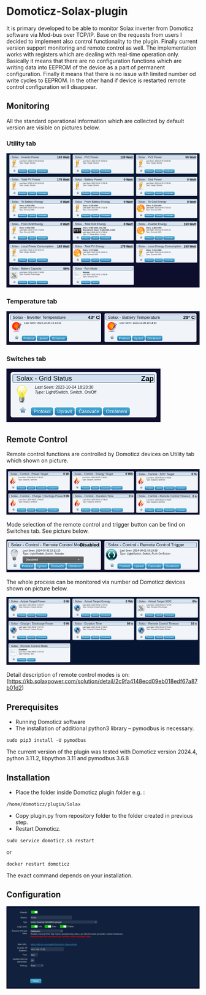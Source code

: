 # Domoticz-Solax-plugin
It is primary developed to be able to monitor Solax inverter from Domoticz software via Mod-bus over TCP/IP. Base on the requests from users I decided to implement also control functionality to the plugin. Finally current version support monitoring and remote control as well. The implementation works with registers which are dealing with real-time operation only. Basically it means that there are no configuration functions which are writing data into EEPROM of the device as a part of permanent configuration. Finally it means that there is no issue with limited number od write cycles to EEPROM. In the other hand if device is restarted remote control configuration will disappear.

## Monitoring
All the standard operational information which are collected by default version are visible on pictures below.

### Utility tab

![Utility tab](images/Domoticz-Solax_1.png)

### Temperature tab

![Temperature tab](images/Domoticz-Solax_2.png)

### Switches tab

![Switches tab](images/Domoticz-Solax_3.png)

## Remote Control

Remote control functions are controlled by Domoticz devices on Utility tab which shown on picture.

![Switches tab](images/Domoticz-Solax_6.png)

Mode selection of the remote control and trigger button can be find on Switches tab. See picture below.

![Switches tab](images/Domoticz-Solax_7.png)

The whole process can be monitored via number od Domoticz devices shown on picture below.

![Switches tab](images/Domoticz-Solax_5.png)

Detail description of remote control modes is on: (https://kb.solaxpower.com/solution/detail/2c9fa4148ecd09eb018edf67a87b01d2)

## Prerequisites
* Running Domoticz software
* The installation of additional python3 library – pymodbus is necessary.
```
sudo pip3 install -U pymodbus
```
The current version of the plugin was tested with Domoticz version 2024.4, python 3.11.2, libpython 3.11 and pymodbus 3.6.8

## Installation
* Place the folder inside Domoticz plugin folder e.g. :
```
/home/domoticz/plugin/Solax
```
* Copy plugin.py from repository folder to the folder created in previous step.
* Restart Domoticz.
```
sudo service domoticz.sh restart
```
or
```
docker restart domoticz
```
The exact command depends on your installation.

## Configuration
![Hardware configuration](images/Domoticz-Solax_4.png)
